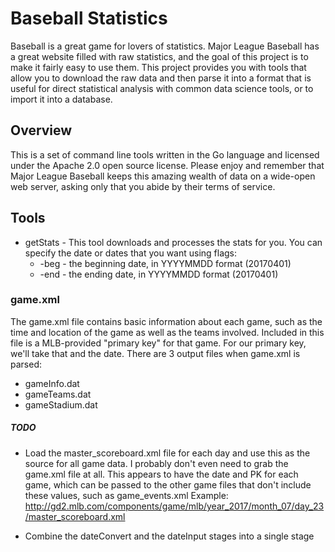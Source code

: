 # Baseball Statistics

Baseball is a great game for lovers of statistics.  Major League Baseball has a great website filled with raw statistics, and the goal of this project is to make it fairly easy to use them.  This project provides you with tools that allow you to download the raw data and then parse it into a format that is useful for direct statistical analysis with common data science tools, or to import it into a database.

## Overview
This is a set of command line tools written in the Go language and licensed under the Apache 2.0 open source license.  Please enjoy and remember that Major League Baseball keeps this amazing wealth of data on a wide-open web server, asking only that you abide by their terms of service.

## Tools
* getStats - This tool downloads and processes the stats for you.  You can specify the date or dates that you want using flags:
    * -beg - the beginning date, in YYYYMMDD format (20170401)
    * -end - the ending date, in YYYYMMDD format (20170401)

### game.xml

The game.xml file contains basic information about each game, such as the time and location of the game as well as the teams involved.  Included in this file is a MLB-provided "primary key" for that game.  For our primary key, we'll take that and the date.  There are 3 output files when game.xml is parsed:
* gameInfo.dat
* gameTeams.dat
* gameStadium.dat

##### TODO

* Load the master_scoreboard.xml file for each day and use this as the source for all game data.  I probably don't even need to grab the game.xml file at all.  This appears to have the date and PK for each game, which can be passed to the other game files that don't include these values, such as game_events.xml
Example: http://gd2.mlb.com/components/game/mlb/year_2017/month_07/day_23/master_scoreboard.xml

* Combine the dateConvert and the dateInput stages into a single stage